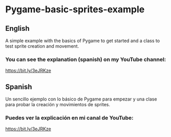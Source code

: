 # Pygame-basic-sprites-example

## English

A simple example with the basics of Pygame to get started and a class to test sprite creation and movement.

### You can see the explanation (spanish) on my YouTube channel:

https://bit.ly/3eJRKze


## Spanish

Un sencillo ejemplo con lo básico de Pygame para empezar y una clase para probar la creación y movimientos de sprites.

### Puedes ver la explicación en mi canal de YouTube:

https://bit.ly/3eJRKze
